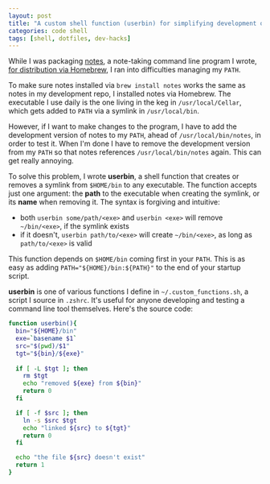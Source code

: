 ```yaml
---
layout: post
title: "A custom shell function (userbin) for simplifying development of CL tools"
categories: code shell
tags: [shell, dotfiles, dev-hacks]
---
```


While I was packaging [notes](https://github.com/kylebebak/notes), a note-taking command line program I wrote, [for distribution via Homebrew](./distribute-program-via-homebrew), I ran into difficulties managing my `PATH`.

To make sure notes installed via  `brew install notes` works the same as notes in my development repo, I installed notes via Homebrew. The executable I use daily is the one living in the keg in `/usr/local/Cellar`, which gets added to `PATH` via a symlink in `/usr/local/bin`.

However, if I want to make changes to the program, I have to add the development version of notes to my `PATH`, ahead of `/usr/local/bin/notes`, in order to test it. When I'm done I have to remove the development version from my `PATH` so that notes references `/usr/local/bin/notes` again. This can get really annoying.

To solve this problem, I wrote __userbin__, a shell function that creates or removes a symlink from `$HOME/bin` to any executable. The function accepts just one argument: the __path__ to the executable when creating the symlink, or its __name__ when removing it. The syntax is forgiving and intuitive:

- both `userbin some/path/<exe>` and `userbin <exe>` will remove `~/bin/<exe>`, if the symlink exists
- if it doesn't, `userbin path/to/<exe>` will create `~/bin/<exe>`, as long as `path/to/<exe>` is valid

This function depends on `$HOME/bin` coming first in your `PATH`. This is as easy as adding `PATH="${HOME}/bin:${PATH}"` to the end of your startup script.

__userbin__ is one of various functions I define in `~/.custom_functions.sh`, a script I source in `.zshrc`. It's useful for anyone developing and testing a command line tool themselves. Here's the source code:

~~~sh
function userbin(){
  bin="${HOME}/bin"
  exe=`basename $1`
  src="$(pwd)/$1"
  tgt="${bin}/${exe}"
  
  if [ -L $tgt ]; then
    rm $tgt
    echo "removed ${exe} from ${bin}"
    return 0
  fi

  if [ -f $src ]; then
    ln -s $src $tgt
    echo "linked ${src} to ${tgt}"
    return 0
  fi

  echo "the file ${src} doesn't exist"
  return 1
}
~~~

